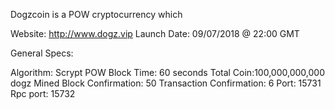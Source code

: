 Dogzcoin is a POW cryptocurrency which

Website: http://www.dogz.vip
Launch Date: 09/07/2018 @ 22:00 GMT


General Specs:

Algorithm: Scrypt POW
Block Time: 60 seconds
Total Coin:100,000,000,000 dogz
Mined Block Confirmation: 50
Transaction Confirmation: 6
Port: 15731
Rpc port: 15732 